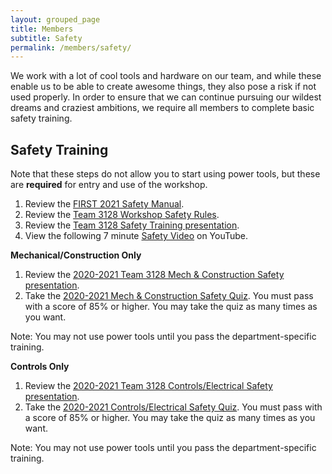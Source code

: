 ```yaml
---
layout: grouped_page
title: Members
subtitle: Safety
permalink: /members/safety/
---
```


We work with a lot of cool tools and hardware on our team, and while these enable us to be able to create awesome things, they also pose a risk if not used properly. In order to ensure that we can continue pursuing our wildest dreams and craziest ambitions, we require all members to complete basic safety training.

## Safety Training
Note that these steps do not allow you to start using power tools, but these are **required** for entry and use of the workshop. 
<!--Returning members must complete training **by September 7th, 2020** and new members must complete training **by October 9th, 2020**.
-->
1. Review the [FIRST 2021 Safety Manual](https://www.firstinspires.org/sites/default/files/uploads/resource_library/frc/team-resources/safety/2021/2021%20FRC-FTC%20Safety%20Manual.pdf).
2. Review the [Team 3128 Workshop Safety Rules](https://docs.google.com/document/d/1WzseSUYmA87MJyWdK_2qxU6KtszhGB_BVom2Pd1KJIc/edit?usp=sharing).
3. Review the [Team 3128 Safety Training presentation](https://docs.google.com/presentation/d/1KFtCwP8C42CqkaYhAYieHBCPWheEuGCgpP0atNEpx8s/edit#slide=id.g4266068401_3_70).
4. View the following 7 minute [Safety Video](https://www.youtube.com/watch?v=fivMiePNjCc) on YouTube.
<!-- 5. Take the [Team 3128 Safety Quiz](https://forms.gle/YeU6LYZDWd2xato26). To complete Safety Training, you must pass this quiz with a **score of 85% or higher**. As aforementioned on the [members page](/members/index/), the safety quiz also requests the submission for the Parent and Consent Waiver and Code of Conduct Form. If you retake the safety quiz, you do not need to submit your consent forms again; please only submit your consent forms the first time you take the quiz.

## So you want to use power tools?
<!--If you have completed all the steps above but are interested in joining Mechanical (or Construction) or Controls (electrical and software), you will need to view the following presentations and complete their corresponding quizzes.

Our Mechanical and Controls departments have reached capacity for the 2020-2021 season, but their respective safety presentations and quizzes can be found below.--->

<!--Their respective safety quizzes for the 2020-2021 season are not yet available.-->

<!--
If you still need to complete the Mechanical or Controls safety quizzes, contact [Chris Low](mailto:chris@team3128.org).
-->

<!--
If you have completed all of the steps above but are interested in joining the Mechanical or Controls departments, you will need to view the following presentations and complete their corresponding quizzes. Currently the quizzes are not available to take, but they will be coming soon!
-->

**Mechanical/Construction Only**
<!--View the 2019-2020 Team 3128 Mech & Construction Safety presentation [here](https://docs.google.com/presentation/d/1YvJPzw82Gi9E48YD2QIbKN_-VQ8OFdi9ijYC6f_wuPY/edit#slide=id.g4266068401_3_70).
-->

<!--Reviewing the presentation *does not* mean you may use power tools.-->

1. Review the [2020-2021 Team 3128 Mech & Construction Safety presentation](https://docs.google.com/presentation/d/1ngjrVEYz4os1vO-taycgC9xWQwwzJZTaysqT8F0MATU/edit?usp=sharing).
2. Take the [2020-2021 Mech & Construction Safety Quiz](https://docs.google.com/forms/d/e/1FAIpQLSdm3aHeG4bZCh1VQz_QbNNkCNJM33MY54-lmgB9BB38LAVUNw/viewform?usp=sf_link). You must pass with a score of 85% or higher. You may take the quiz as many times as you want.

Note: You may not use power tools until you pass the department-specific training.

**Controls Only**
<!--View the 2019-2020 Team 3128 Controls/Electrical Safety presentation [here](https://docs.google.com/presentation/d/1phLBXfwegA6CF1v4O8o42MFOhwMspqC9bcXLJtz_uXo/edit?usp=sharing).-->

<!--Reviewing the presentation *does not* mean you may use power tools.-->

1. Review the [2020-2021 Team 3128 Controls/Electrical Safety presentation](https://docs.google.com/presentation/d/1edzdTAOpXih5eED6RA7A4ZohyB9Ey1BROv1zvDV0teo/edit#slide=id.g4266068401_3_70).
2. Take the [2020-2021 Controls/Electrical Safety Quiz](https://docs.google.com/forms/d/e/1FAIpQLSc0EAn3R4hAIk7pDDqhEyblIVTdGAN2mDU3GYnahu60igYmAQ/viewform?usp=sf_link). You must pass with a score of 85% or higher. You may take the quiz as many times as you want. 

Note: You may not use power tools until you pass the department-specific training.
